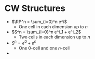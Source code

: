 # CW Structures

- $\RP^n = \sum_{i=0}^n e^i$
  - One cell in each dimension up to $n$
- $S^n = \sum_{i=0}^n e^i_1 + e^i_2$
  - Two cells in each dimension up to $n$
- $S^n = e^0 + e^n$
  - One $0$-cell and one $n$-cell
- ​
